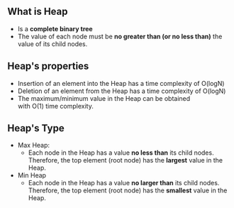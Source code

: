 ## What is Heap
*  Is a **complete binary tree**
* The value of each node must be **no greater than (or no less than)** the value of its child nodes.

## Heap's properties
 * Insertion of an element into the Heap has a time complexity of O(logN)
 * Deletion of an element from the Heap has a time complexity of O(logN)
 * The maximum/minimum value in the Heap can be obtained with O(1) time complexity.

## Heap's Type
 * Max Heap: 
	 * Each node in the Heap has a value **no less than** its child nodes. Therefore, the top element (root node) has the **largest** value in the Heap.
 * Min Heap
	 * Each node in the Heap has a value **no larger than** its child nodes. Therefore, the top element (root node) has the **smallest** value in the Heap.